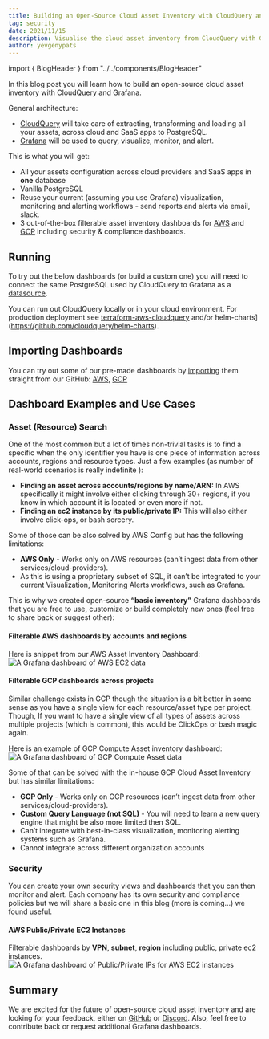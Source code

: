 ```yaml
---
title: Building an Open-Source Cloud Asset Inventory with CloudQuery and Grafana
tag: security
date: 2021/11/15
description: Visualise the cloud asset inventory from CloudQuery with Grafana
author: yevgenypats
---
```


import { BlogHeader } from "../../components/BlogHeader"

<BlogHeader/>

In this blog post you will learn how to build an open-source cloud asset inventory with CloudQuery and Grafana.

General architecture:

- [CloudQuery](https://github.com/cloudquery/cloudquery) will take care of extracting, transforming and loading all your assets, across cloud and SaaS apps to PostgreSQL.
- [Grafana](https://github.com/grafana/grafana) will be used to query, visualize, monitor, and alert.

This is what you will get:

- All your assets configuration across cloud providers and SaaS apps in **one** database
- Vanilla PostgreSQL
- Reuse your current (assuming you use Grafana) visualization, monitoring and alerting workflows - send reports and alerts via email, slack.
- 3 out-of-the-box filterable asset inventory dashboards for [AWS](https://github.com/cloudquery/cloudquery/tree/main/plugins/source/aws/dashboards) and [GCP](https://github.com/cloudquery/cloudquery/tree/main/plugins/source/aws/dashboards) including security & compliance dashboards.

## Running

To try out the below dashboards (or build a custom one) you will need to connect the same PostgreSQL used by CloudQuery to Grafana as a [datasource](https://grafana.com/docs/grafana/latest/datasources/postgres/).

You can run out CloudQuery locally or in your cloud environment.
For production deployment see [terraform-aws-cloudquery](https://github.com/cloudquery/terraform-aws-cloudquery) and/or helm-charts](https://github.com/cloudquery/helm-charts).

## Importing Dashboards

You can try out some of our pre-made dashboards by [importing](https://grafana.com/docs/grafana/latest/dashboards/export-import/#import-dashboard) them straight from our GitHub: [AWS](https://github.com/cloudquery/cloudquery/tree/main/plugins/source/aws/dashboards), [GCP](https://github.com/cloudquery/cloudquery/tree/main/plugins/source/aws/dashboards)

## Dashboard Examples and Use Cases

### Asset (Resource) Search

One of the most common but a lot of times non-trivial tasks is to find a specific when the only identifier you have is one piece of information across accounts, regions and resource types.
Just a few examples (as number of real-world scenarios is really indefinite ):

- **Finding an asset across accounts/regions by name/ARN:** In AWS specifically it might involve either clicking through 30+ regions, if you know in which account it is located or even more if not.
- **Finding an ec2 instance by its public/private IP:** This will also either involve click-ops, or bash sorcery.

Some of those can be also solved by AWS Config but has the following limitations:

- **AWS Only** - Works only on AWS resources (can’t ingest data from other services/cloud-providers).
- As this is using a proprietary subset of SQL, it can’t be integrated to your current Visualization, Monitoring Alerts workflows, such as Grafana.

This is why we created open-source **“basic inventory”** Grafana dashboards that you are free to use, customize or build completely new ones (feel free to share back or suggest other):

#### Filterable AWS dashboards by accounts and regions

Here is snippet from our AWS Asset Inventory Dashboard:
![A Grafana dashboard of AWS EC2 data](/images/blog/open-source-cloud-asset-inventory-with-cloudquery-and-grafana/image1.png "A Grafana dashboard of AWS EC2 data")

#### Filterable GCP dashboards across projects

Similar challenge exists in GCP though the situation is a bit better in some sense as you have a single view for each resource/asset type per project. Though, If you want to have a single view of all types of assets across multiple projects (which is common), this would be ClickOps or bash magic again.

Here is an example of GCP Compute Asset inventory dashboard:
![A Grafana dashboard of GCP Compute Asset data](/images/blog/open-source-cloud-asset-inventory-with-cloudquery-and-grafana/image3.png "A Grafana dashboard of GCP Compute Asset data")

Some of that can be solved with the in-house GCP Cloud Asset Inventory but has similar limitations:

- **GCP Only** - Works only on GCP resources (can’t ingest data from other services/cloud-providers).
- **Custom Query Language (not SQL)** - You will need to learn a new query engine that might be also more limited then SQL.
- Can’t integrate with best-in-class visualization, monitoring alerting systems such as Grafana.
- Cannot integrate across different organization accounts

### Security

You can create your own security views and dashboards that you can then monitor and alert. Each company has its own security and compliance policies but we will share a basic one in this blog (more is coming…) we found useful.

#### AWS Public/Private EC2 Instances

Filterable dashboards by **VPN**, **subnet**, **region** including public, private ec2 instances.
![A Grafana dashboard of Public/Private IPs for AWS EC2 instances](/images/blog/open-source-cloud-asset-inventory-with-cloudquery-and-grafana/image2.png "A Grafana dashboard of Public/Private IPs for AWS EC2 instances")

## Summary

We are excited for the future of open-source cloud asset inventory and are looking for your feedback, either on [GitHub](https://github.com/cloudquery/cloudquery) or [Discord](https://www.cloudquery.io/discord). Also, feel free to contribute back or request additional Grafana dashboards.
